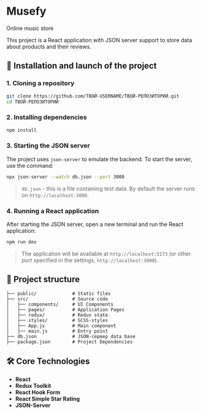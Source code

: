 # Musefy
Online music store

This project is a React application with JSON server support to store data about products and their reviews.

## 🚀 Installation and launch of the project

### 1. Cloning a repository
```sh
git clone https://github.com/ТВОЙ-USERNAME/ТВОЙ-РЕПОЗИТОРИЙ.git
cd ТВОЙ-РЕПОЗИТОРИЙ
```

### 2. Installing dependencies
```sh
npm install
```

### 3. Starting the JSON server
The project uses `json-server` to emulate the backend. To start the server, use the command:
```sh
npx json-server --watch db.json --port 3000
```
> `db.json` - this is a file containing test data. By default the server runs on `http://localhost:3000`.

### 4. Running a React application
After starting the JSON server, open a new terminal and run the React application:
```sh
npm run dev
```
> The application will be available at `http://localhost:5173` (or other port specified in the settings, `http://localhost:3000`).

## 📂 Project structure
```plaintext
├── public/             # Static files
├── src/                # Source code
│   ├── components/     # UI Components
│   ├── pages/          # Application Pages
│   ├── redux/          # Redux state
│   ├── styles/         # SCSS-styles
│   ├── App.js          # Main component
│   ├── main.js         # Entry point
├── db.json             # JSON-сервер data base
├── package.json        # Project Dependencies
```

## 🛠 Core Technologies
- **React**
- **Redux Toolkit**
- **React Hook Form** 
- **React Simple Star Rating**
- **JSON-Server**



